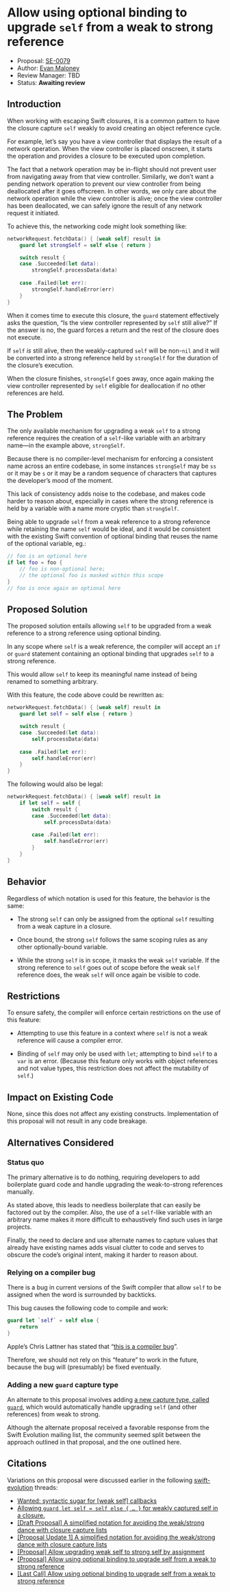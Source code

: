 # Allow using optional binding to upgrade `self` from a weak to strong reference

* Proposal: [SE-0079](0079-upgrade-self-from-weak-to-strong.md)
* Author: [Evan Maloney](https://github.com/emaloney)
* Review Manager: TBD
* Status: **Awaiting review**

## Introduction

When working with escaping Swift closures, it is a common pattern to have the closure capture `self` weakly to avoid creating an object reference cycle.

For example, let’s say you have a view controller that displays the result of a network operation. When the view controller is placed onscreen, it starts the operation and provides a closure to be executed upon completion.

The fact that a network operation may be in-flight should not prevent user from navigating away from that view controller. Similarly, we don’t want a pending network operation to prevent our view controller from being deallocated after it goes offscreen. In other words, we only care about the network operation while the view controller is alive; once the view controller has been deallocated, we can safely ignore the result of any network request it initiated.

To achieve this, the networking code might look something like:

```swift
networkRequest.fetchData() { [weak self] result in
	guard let strongSelf = self else { return }

	switch result {
	case .Succeeded(let data):
		strongSelf.processData(data)
	
	case .Failed(let err):
		strongSelf.handleError(err)
	}
}
```

When it comes time to execute this closure, the `guard` statement effectively asks the question, “Is the view controller represented by `self` still alive?” If the answer is no, the guard forces a return and the rest of the closure does not execute.

If `self` *is* still alive, then the weakly-captured `self` will be non-`nil` and it will be converted into a strong reference held by `strongSelf` for the duration of the closure’s execution.

When the closure finishes, `strongSelf` goes away, once again making the view controller represented by `self` eligible for deallocation if no other references are held.

## The Problem

The only available mechanism for upgrading a weak `self` to a strong reference requires the creation of a `self`-like variable with an arbitrary name—in the example above, `strongSelf`.

Because there is no compiler-level mechanism for enforcing a consistent name across an entire codebase, in some instances `strongSelf` may be `ss` or it may be `s` or it may be a random sequence of characters that captures the developer’s mood of the moment.

This lack of consistency adds noise to the codebase, and makes code harder to reason about, especially in cases where the strong reference is held by a variable with a name more cryptic than `strongSelf`.

Being able to upgrade `self` from a weak reference to a strong reference while retaining the name `self` would be ideal, and it would be consistent with the existing Swift convention of optional binding that reuses the name of the optional variable, eg.:

```swift
// foo is an optional here
if let foo = foo {
    // foo is non-optional here;
    // the optional foo is masked within this scope
}
// foo is once again an optional here
```

## Proposed Solution

The proposed solution entails allowing `self` to be upgraded from a weak reference to a strong reference using optional binding.

In any scope where `self` is a weak reference, the compiler will accept an `if` or `guard` statement containing an optional binding that upgrades `self` to a strong reference.

This would allow `self` to keep its meaningful name instead of being renamed to something arbitrary.

With this feature, the code above could be rewritten as:

```swift
networkRequest.fetchData() { [weak self] result in
	guard let self = self else { return }

	switch result {
	case .Succeeded(let data):
		self.processData(data)
	
	case .Failed(let err):
		self.handleError(err)
	}
}
```

The following would also be legal:

```swift
networkRequest.fetchData() { [weak self] result in
	if let self = self {
		switch result {
		case .Succeeded(let data):
			self.processData(data)
	
		case .Failed(let err):
			self.handleError(err)
		}
	}
}
```

## Behavior

Regardless of which notation is used for this feature, the behavior is the same:

- The strong `self` can only be assigned from the optional `self` resulting from a weak capture in a closure.

- Once bound, the strong `self` follows the same scoping rules as any other optionally-bound variable.

- While the strong `self` is in scope, it masks the weak `self` variable. If the strong reference to `self` goes out of scope before the weak `self` reference does, the weak `self` will once again be visible to code.

## Restrictions

To ensure safety, the compiler will enforce certain restrictions on the use of this feature:

- Attempting to use this feature in a context where `self` is not a weak reference will cause a compiler error. 

- Binding of `self` may only be used with `let`; attempting to bind `self` to a `var` is an error. (Because this feature only works with object references and not value types, this restriction does not affect the mutability of `self`.)

## Impact on Existing Code

None, since this does not affect any existing constructs. Implementation of this proposal will not result in any code breakage.

## Alternatives Considered

### Status quo

The primary alternative is to do nothing, requiring developers to add boilerplate guard code and handle upgrading the weak-to-strong references manually.

As stated above, this leads to needless boilerplate that can easily be factored out by the compiler. Also, the use of a `self`-like variable with an arbitrary name makes it more difficult to exhaustively find such uses in large projects.

Finally, the need to declare and use alternate names to capture values that already have existing names adds visual clutter to code and serves to obscure the code’s original intent, making it harder to reason about.

### Relying on a compiler bug

There is a bug in current versions of the Swift compiler that allow `self` to be assigned when the word is surrounded by backticks.

This bug causes the following code to compile and work:

```swift
guard let `self` = self else {
    return
}
```

Apple’s Chris Lattner has stated that “[this is a compiler bug](https://lists.swift.org/pipermail/swift-evolution/Week-of-Mon-20160118/007425.html)”.

Therefore, we should not rely on this “feature” to work in the future, because the bug will (presumably) be fixed eventually.

### Adding a new `guard` capture type

An alternate to this proposal involves adding [a new capture type, called `guard`](https://gist.github.com/emaloney/d34ac9b134ece7c60440), which would automatically handle upgrading `self` (and other references) from weak to strong.

Although the alternate proposal received a favorable response from the Swift Evolution mailing list, the community seemed split between the approach outlined in that proposal, and the one outlined here.

## Citations

Variations on this proposal were discussed earlier in the following [swift-evolution](https://lists.swift.org/mailman/listinfo/swift-evolution) threads:

- [Wanted: syntactic sugar for [weak self] callbacks](https://lists.swift.org/pipermail/swift-evolution/Week-of-Mon-20160201/008713.html)
- [Allowing `guard let self = self else { … }` for weakly captured self in a closure.](https://lists.swift.org/pipermail/swift-evolution/Week-of-Mon-20160201/009023.html)
- [[Draft Proposal] A simplified notation for avoiding the weak/strong dance with closure capture lists](https://lists.swift.org/pipermail/swift-evolution/Week-of-Mon-20160201/009241.html)
- [[Proposal Update 1] A simplified notation for avoiding the weak/strong dance with closure capture lists](https://lists.swift.org/pipermail/swift-evolution/Week-of-Mon-20160208/009972.html)
- [[Proposal] Allow upgrading weak self to strong self by assignment](https://lists.swift.org/pipermail/swift-evolution/Week-of-Mon-20160215/010691.html)
- [[Proposal] Allow using optional binding to upgrade self from a weak to strong reference](https://lists.swift.org/pipermail/swift-evolution/Week-of-Mon-20160215/010759.html)
- [[Last Call] Allow using optional binding to upgrade self from a weak to strong reference](https://lists.swift.org/pipermail/swift-evolution/Week-of-Mon-20160222/010904.html)
